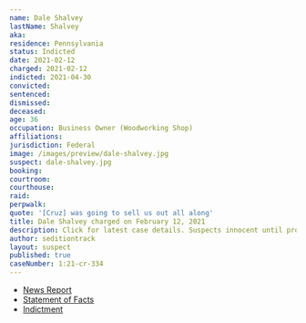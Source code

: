 ```yaml
---
name: Dale Shalvey
lastName: Shalvey
aka:
residence: Pennsylvania
status: Indicted
date: 2021-02-12
charged: 2021-02-12
indicted: 2021-04-30
convicted: 
sentenced: 
dismissed: 
deceased:
age: 36
occupation: Business Owner (Woodworking Shop)
affiliations:
jurisdiction: Federal
image: /images/preview/dale-shalvey.jpg
suspect: dale-shalvey.jpg
booking:
courtroom:
courthouse:
raid:
perpwalk:
quote: '[Cruz] was going to sell us out all along'
title: Dale Shalvey charged on February 12, 2021
description: Click for latest case details. Suspects innocent until proven guilty.
author: seditiontrack
layout: suspect
published: true
caseNumber: 1:21-cr-334
---
```

- [News Report](https://www.thedailybeast.com/pennsylvania-rioter-dale-shalvey-charged-after-going-through-senate-papers-during-capitol-riot)
- [Statement of Facts](https://www.justice.gov/usao-dc/case-multi-defendant/file/1379321/download)
- [Indictment](https://www.justice.gov/usao-dc/case-multi-defendant/file/1390821/download)
